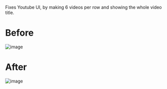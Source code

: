 Fixes Youtube UI, by making 6 videos per row and showing the whole video title.
# Before
![image](https://github.com/user-attachments/assets/11114543-8e0b-4822-b7ee-343b7c13661b)
# After
![image](https://github.com/user-attachments/assets/b7cf8df8-d0d7-48ae-aad4-846263ecbd8c)
